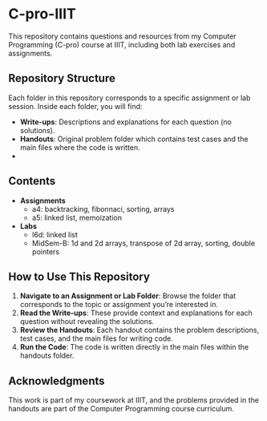 # C-pro-IIIT

This repository contains questions and resources from my Computer Programming (C-pro) course at IIIT, including both lab exercises and assignments.

## Repository Structure

Each folder in this repository corresponds to a specific assignment or lab session. Inside each folder, you will find:

- **Write-ups**: Descriptions and explanations for each question (no solutions).
- **Handouts**: Original problem folder which contains test cases and the main files where the code is written.
- 
## Contents
- **Assignments**
     - a4: backtracking, fibonnaci, sorting, arrays
     - a5: linked list, memoization
- **Labs**
     - l6d: linked list 
     - MidSem-B: 1d and 2d arrays, transpose of 2d array, sorting, double pointers
  
## How to Use This Repository

1. **Navigate to an Assignment or Lab Folder**: Browse the folder that corresponds to the topic or assignment you’re interested in.
2. **Read the Write-ups**: These provide context and explanations for each question without revealing the solutions.
3. **Review the Handouts**: Each handout contains the problem descriptions, test cases, and the main files for writing code.
4. **Run the Code**: The code is written directly in the main files within the handouts folder.


## Acknowledgments

This work is part of my coursework at IIIT, and the problems provided in the handouts are part of the Computer Programming course curriculum.
